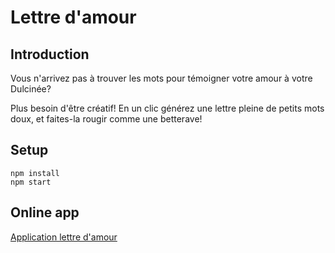 # Lettre d'amour

## Introduction

Vous n'arrivez pas à trouver les mots pour témoigner votre amour à votre Dulcinée?

Plus besoin d'être créatif! En un clic générez une lettre pleine de petits mots doux, et faites-la rougir comme une betterave!



## Setup

```
npm install
npm start
```

## Online app

[Application lettre d'amour](https://lettre-amour.herokuapp.com/)